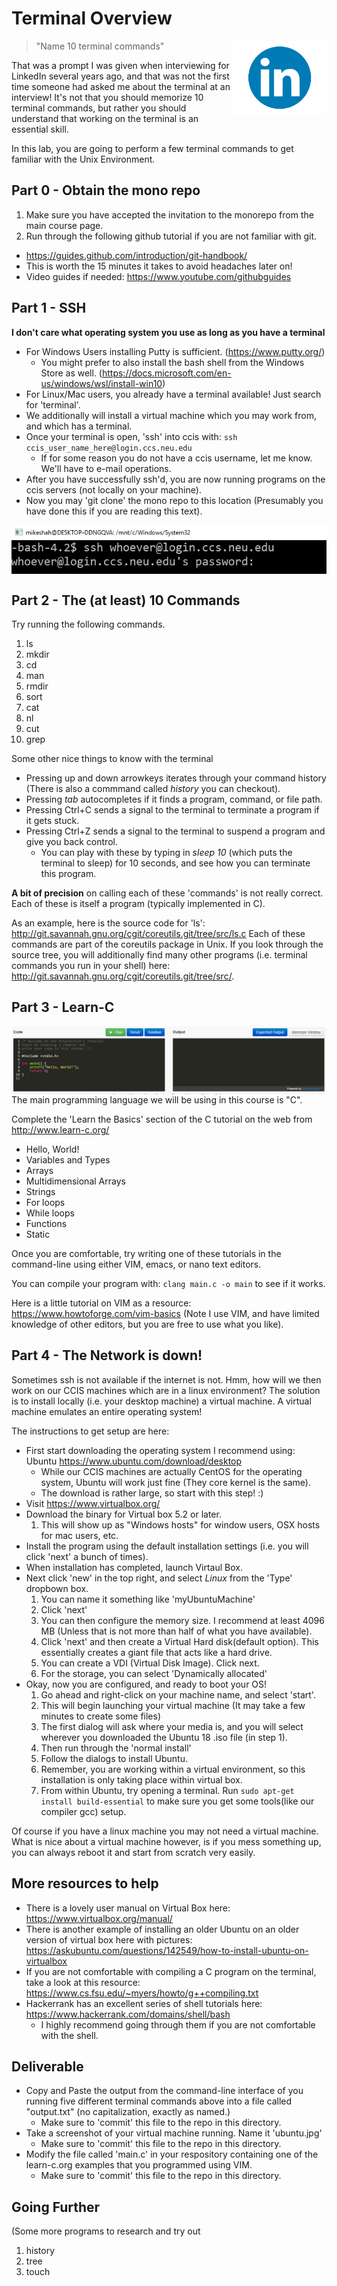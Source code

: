 # Terminal Overview
<img align="right" width="150px" src="./images/Color-of-the-LinkedIn-Logo.jpg">

> "Name 10 terminal commands"

That was a prompt I was given when interviewing for LinkedIn several years ago, and that was not the first time someone had asked me about the terminal at an interview! It's not that you should memorize 10 terminal commands, but rather you should understand that working on the terminal is an essential skill.

In this lab, you are going to perform a few terminal commands to get familiar with the Unix Environment.

## Part 0 - Obtain the mono repo

1. Make sure you have accepted the invitation to the monorepo from the main course page.
2. Run through the following github tutorial if you are not familiar with git.
  - https://guides.github.com/introduction/git-handbook/
  - This is worth the 15 minutes it takes to avoid headaches later on!
  - Video guides if needed: https://www.youtube.com/githubguides

## Part 1 - SSH

**I don't care what operating system you use as long as you have a terminal**

* For Windows Users installing Putty is sufficient. (https://www.putty.org/)
  * You might prefer to also install the bash shell from the Windows Store as well. (https://docs.microsoft.com/en-us/windows/wsl/install-win10)
* For Linux/Mac users, you already have a terminal available! Just search for 'terminal'.
* We additionally will install a virtual machine which you may work from, and which has a terminal.
* Once your terminal is open, 'ssh' into ccis with: `ssh ccis_user_name_here@login.ccs.neu.edu`
  * If for some reason you do not have a ccis username, let me know. We'll have to e-mail operations.
* After you have successfully ssh'd, you are now running programs on the ccis servers (not locally on your machine).
* Now you may 'git clone' the mono repo to this location (Presumably you have done this if you are reading this text).

<center><img align="center"  src="./images/ssh.PNG"></center>

## Part 2 - The (at least) 10 Commands

Try running the following commands.

1. ls
2. mkdir
3. cd
4. man
5. rmdir
6. sort
7. cat
8. nl
9. cut
10. grep

Some other nice things to know with the terminal
* Pressing up and down arrowkeys iterates through your command history (There is also a commmand called *history* you can checkout).
* Pressing *tab* autocompletes if it finds a program, command, or file path.
* Pressing Ctrl+C sends a signal to the terminal to terminate a program if it gets stuck.
* Pressing Ctrl+Z sends a signal to the terminal to suspend a program and give you back control.
  * You can play with these by typing in *sleep 10* (which puts the terminal to sleep) for 10 seconds, and see how you can terminate this program.

**A bit of precision** on calling each of these 'commands' is not really correct. Each of these is itself a program (typically implemented in C).

As an example, here is the source code for 'ls': http://git.savannah.gnu.org/cgit/coreutils.git/tree/src/ls.c
Each of these commands are part of the coreutils package in Unix. If you look through the source tree, you will additionally find many other programs (i.e. terminal commands you run in your shell) here: http://git.savannah.gnu.org/cgit/coreutils.git/tree/src/.

## Part 3 - Learn-C
<img align="center"  src="./images/learnc.PNG">
The main programming language we will be using in this course is "C".

Complete the 'Learn the Basics' section of the C tutorial on the web from http://www.learn-c.org/

- Hello, World!
- Variables and Types
- Arrays
- Multidimensional Arrays
- Strings
- For loops
- While loops
- Functions
- Static

Once you are comfortable, try writing one of these tutorials in the command-line using either VIM, emacs, or nano text editors.

You can compile your program with: `clang main.c -o main` to see if it works. 

Here is a little tutorial on VIM as a resource: https://www.howtoforge.com/vim-basics (Note I use VIM, and have limited knowledge of other editors, but you are free to use what you like).

## Part 4 - The Network is down!

Sometimes ssh is not available if the internet is not. Hmm, how will we then work on our CCIS machines which are in a linux environment? The solution is to install locally (i.e. your desktop machine) a virtual machine. A virtual machine emulates an entire operating system!

The instructions to get setup are here:

* First start downloading the operating system I recommend using: Ubuntu https://www.ubuntu.com/download/desktop
  * While our CCIS machines are actually CentOS for the operating system, Ubuntu will work just fine (They core kernel is the same).
  * The download is rather large, so start with this step! :)
* Visit https://www.virtualbox.org/
* Download the binary for Virtual box 5.2 or later.
  1. This will show up as "Windows hosts" for window users, OSX hosts for mac users, etc.
* Install the program using the default installation settings (i.e. you will click 'next' a bunch of times).
* When installation has completed, launch Virtaul Box.
* Next click 'new' in the top right, and select *Linux* from the 'Type' dropbown box.
  1. You can name it something like 'myUbuntuMachine'
  2. Click 'next'
  3. You can then configure the memory size. I recommend at least 4096 MB (Unless that is not more than half of what you have available).
  4. Click 'next' and then create a Virtual Hard disk(default option). This essentially creates a giant file that acts like a hard drive.
  5. You can create a VDI (Virtual Disk Image). Click next.
  6. For the storage, you can select 'Dynamically allocated'
* Okay, now you are configured, and ready to boot your OS!
  1. Go ahead and right-click on your machine name, and select 'start'. 
  2. This will begin launching your virtual machine (It may take a few minutes to create some files)
  3. The first dialog will ask where your media is, and you will select wherever you downloaded the Ubuntu 18 .iso file (in step 1).
  4. Then run through the 'normal install'
  5. Follow the dialogs to install Ubuntu.
  6. Remember, you are working within a virtual environment, so this installation is only taking place within virtual box.
  7. From within Ubuntu, try opening a terminal. Run `sudo apt-get install build-essential` to make sure you get some tools(like our compiler gcc) setup.

Of course if you have a linux machine you may not need a virtual machine. What is nice about a virtual machine however, is if you mess something up, you can always reboot it and start from scratch very easily.

## More resources to help

- There is a lovely user manual on Virtual Box here: https://www.virtualbox.org/manual/
- There is another example of installing an older Ubuntu on an older version of virtual box here with pictures: https://askubuntu.com/questions/142549/how-to-install-ubuntu-on-virtualbox
- If you are not comfortable with compiling a C program on the terminal, take a look at this resource: https://www.cs.fsu.edu/~myers/howto/g++compiling.txt
- Hackerrank has an excellent series of shell tutorials here: https://www.hackerrank.com/domains/shell/bash
  - I highly recommend going through them if you are not comfortable with the shell.


## Deliverable

* Copy and Paste the output from the command-line interface of you running five different terminal commands above into a file called "output.txt" (no capitalization, exactly as named.)
  * Make sure to 'commit' this file to the repo in this directory.
* Take a screenshot of your virtual machine running. Name it 'ubuntu.jpg'
  * Make sure to 'commit' this file to the repo in this directory.
* Modify the file called 'main.c' in your respository containing one of the learn-c.org examples that you programmed using VIM.
  * Make sure to 'commit' this file to the repo in this directory.
  
## Going Further

(Some more programs to research and try out

1. history
2. tree
3. touch
